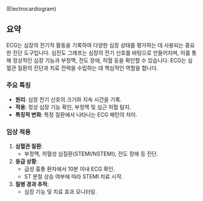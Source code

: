(Electrocardiogram)

## 요약

ECG는 심장의 전기적 활동을 기록하여 다양한 심장 상태를 평가하는 데 사용되는 중요한 진단 도구입니다. 심전도 그래프는 심장의 전기 신호를 바탕으로 만들어지며, 이를 통해 정상적인 심장 기능과 부정맥, 전도 장애, 허혈 등을 확인할 수 있습니다. ECG는 심혈관 질환의 진단과 치료 전략을 수립하는 데 핵심적인 역할을 합니다.

### 주요 특징

- **원리**: 심장 전기 신호의 크기와 지속 시간을 기록.
- **적용**: 정상 심장 기능 확인, 부정맥 및 심근 허혈 탐지.
- **특징적 변화**: 특정 질환에서 나타나는 ECG 패턴의 차이.

### 임상 적용

1. **심혈관 질환**:
    - 부정맥, 허혈성 심질환(STEMI/NSTEMI), 전도 장애 등 진단.
2. **응급 상황**:
    - 급성 흉통 환자에서 10분 이내 ECG 확인.
    - ST 분절 상승 여부에 따라 STEMI 치료 시작.
3. **질병 경과 추적**:
    - 심장 기능 및 치료 효과 모니터링.


